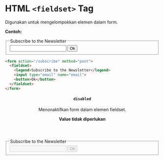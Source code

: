 # HTML `<fieldset>` Tag

Digunakan untuk mengelompokkan elemen dalam form.

<div class="example">
	<p class="example__label"><strong>Contoh:</strong></p>
	<div class="example__preview">
<form action="/subscribe" method="post">
  <fieldset>
    <legend>Subscribe to the Newsletter</legend>
    <input type="email" name="email">
    <button>Ok</button>
  </fieldset>
</form>
	</div>
</div>

```html
<form action="/subscribe" method="post">
  <fieldset>
    <legend>Subscribe to the Newsletter</legend>
    <input type="email" name="email">
    <button>Ok</button>
  </fieldset>
</form>
```

<article class="attribute">
	<header class="attribute__header">
		<h4 class="attribute__name">
			<code class="attribute__tag attribute__tag--novalue">disabled</code>
		</h4>
		<div class="attribute__desc">
			<p>Menonaktifkan form dalam elemen fieldset.</p>
            <strong class="attribute__desc--novalue">Value tidak diperlukan</strong>
		</div>
	</header>
	<div class="attribute__values">
        <article class="attribute__value">
			<aside class="attribute__preview">
				<div class="attribute__preview-output">
<form action="/subscribe" method="post">
  <fieldset disabled>
    <legend>Subscribe to the Newsletter</legend>
    <input type="email" name="email">
    <button>Ok</button>
  </fieldset>
</form>
				</div>
			</aside>
		</article>
	</div>
</article>